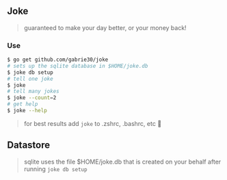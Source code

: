 ## Joke

> guaranteed to make your day better, or your money back!

### Use

```bash
$ go get github.com/gabrie30/joke
# sets up the sqlite database in $HOME/joke.db
$ joke db setup
# tell one joke
$ joke
# tell many jokes
$ joke --count=2
# get help
$ joke --help
```

> for best results add `joke` to .zshrc, .bashrc, etc :troll:

## Datastore

> sqlite uses the file $HOME/joke.db that is created on your behalf after running `joke db setup`
